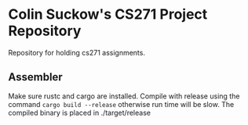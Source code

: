 # Colin Suckow's CS271 Project Repository
Repository for holding cs271 assignments.

## Assembler
Make sure rustc and cargo are installed. Compile with release using the command 
```cargo build --release``` 
otherwise run time will be slow. The compiled binary is placed in ./target/release


